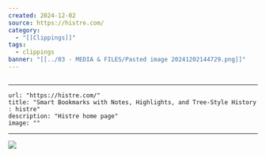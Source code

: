 ```yaml
---
created: 2024-12-02
source: https://histre.com/
category:
  - "[[Clippings]]"
tags:
  - clippings
banner: "[[../03 - MEDIA & FILES/Pasted image 20241202144729.png]]"
---
```


![]()

***

```embed
url: "https://histre.com/"
title: "Smart Bookmarks with Notes, Highlights, and Tree-Style History : histre"
description: "Histre home page"
image: ""
```

***

![](../03%20-%20MEDIA%20&%20FILES/Pasted%20image%2020241202144729.png)
